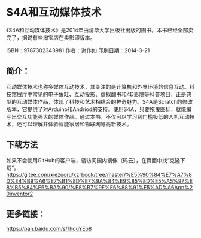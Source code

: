 # S4A和互动媒体技术

《S4A和互动媒体技术》是2014年由清华大学出版社出版的图书。本书已经全部卖完了，据说有些淘宝店在卖影印版本。

ISBN：9787302343981
作者：谢作如
印刷日期：2014-3-21

## 简介：

互动媒体技术也称多媒体互动技术，其关注的是计算机和外界环境的信息互动。科技馆展厅中常见的电子鱼缸、互动投影、虚拟翻书和4D影院等科普项目，正是典型的互动媒体作品，体现了科技和艺术相结合的神奇魅力。S4A是Scratch的修改版本，它提供了对Arduino和Andriod的支持。使用S4A，只要拖曳图标，就能编写出交互功能强大的媒体作品。通过本书，不仅可以学习到门槛极低的人机互动技术，还可以理解并体验智能家居和物联网等高新技术。

## 下载方法

如果不会使用GitHub的客户端，请访问国内镜像（码云），在页面中找“克隆下载”。
https://gitee.com/xiezuoru/xzrbook/tree/master/%E5%90%84%E7%A7%8D%E4%B9%A6%E7%B1%8D%E7%9A%84%E9%85%8D%E5%A5%97%E8%B5%84%E6%BA%90/%E8%B7%9F%E6%88%91%E5%AD%A6App%20inventor2

## 更多链接：

https://pan.baidu.com/s/1hquYEo8
